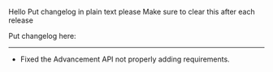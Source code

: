 Hello
Put changelog in plain text please
Make sure to clear this after each release

Put changelog here:

-----------------
- Fixed the Advancement API not properly adding requirements.
